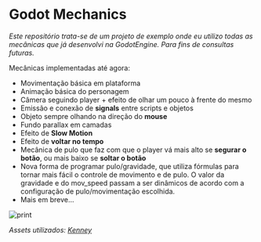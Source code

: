 # Godot Mechanics

*Este repositório trata-se de um projeto de exemplo onde eu utilizo todas as mecânicas que já desenvolvi na GodotEngine. Para fins de consultas futuras.*

Mecânicas implementadas até agora:
- Movimentação básica em plataforma
- Animação básica do personagem
- Câmera seguindo player + efeito de olhar um pouco à frente do mesmo
- Emissão e conexão de **signals** entre scripts e objetos
- Objeto sempre olhando na direção do **mouse**
- Fundo parallax em camadas
- Efeito de **Slow Motion**
- Efeito de **voltar no tempo**
- Mecânica de pulo que faz com que o player vá mais alto se **segurar o botão**, ou mais baixo se **soltar o botão**
- Nova forma de programar pulo/gravidade, que utiliza fórmulas para tornar mais fácil o controle de movimento e de pulo. O valor da gravidade e do mov_speed passam a ser dinâmicos de acordo com a configuração de pulo/movimentação escolhida.
- Mais em breve...


![print](https://github.com/Doc-McCoy/godot_mechanics/blob/master/print.PNG)

*Assets utilizados: [Kenney](https://www.kenney.nl/assets/simplified-platformer-pack)*
